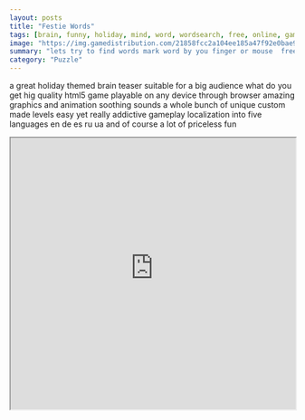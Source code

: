 ```yaml
---
layout: posts
title: "Festie Words"
tags: [brain, funny, holiday, mind, word, wordsearch, free, online, games, oyna, game, free, games, play, play, games]
image: "https://img.gamedistribution.com/21858fcc2a104ee185a47f92e0bae908.jpg"
summary: "lets try to find words mark word by you finger or mouse  free online games oyna game free games play play games"
category: "Puzzle"
---
```


a great holiday themed brain teaser suitable for a big audience what do you get hig quality html5 game playable on any device through browser amazing graphics and animation soothing sounds a whole bunch of unique custom made levels easy yet really addictive gameplay localization into five languages en de es ru ua and of course a lot of priceless fun

<iframe width="100%" height="480px;" src="https://html5.gamedistribution.com/21858fcc2a104ee185a47f92e0bae908/"></iframe>